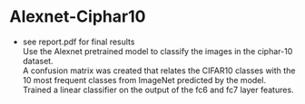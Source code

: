 # Alexnet-Ciphar10
* see report.pdf for final results <br>
Use the Alexnet pretrained model to classify the images in the ciphar-10 dataset. <br>
A confusion matrix was created that relates the CIFAR10 classes with the 10 most frequent classes from ImageNet predicted by the model.<br>
Trained a linear classifier on the output of the fc6 and fc7 layer features.

